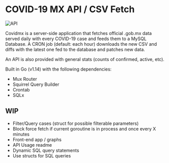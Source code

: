 
# COVID-19 MX API / CSV Fetch
   ![API](https://i.imgur.com/zF9jvgA.jpg?style=center)
 

Covidmx is a server-side application that fetches official .gob.mx data served daily with every COVID-19 case and feeds them to a MySQL Database.
A CRON job (default: each hour) downloads the new CSV and diffs with the latest one fed to the database and patches new data.  

An API is also provided with general stats (counts of confirmed, active, etc).
  
Built in Go (v1.14) with the following dependencies:

* Mux Router
* Squirrel Query Builder
* Crontab
* SQLx

## WIP
* Filter/Query cases (struct for possible filterable parameters)
* Block force fetch if current goroutine is in process and once every X minutes
* Front-end app / graphs
* API Usage readme
* Dynamic SQL query statements
* Use structs for SQL queries
